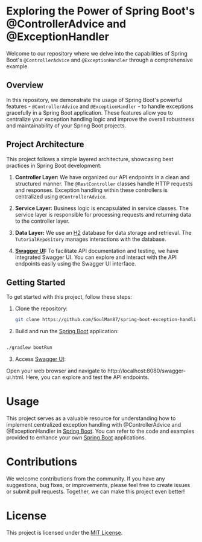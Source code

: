 # Exploring the Power of Spring Boot's @ControllerAdvice and @ExceptionHandler

Welcome to our repository where we delve into the capabilities of Spring Boot's `@ControllerAdvice` and `@ExceptionHandler` through a comprehensive example.

## Overview

In this repository, we demonstrate the usage of Spring Boot's powerful features - `@ControllerAdvice` and `@ExceptionHandler` - to handle exceptions gracefully in a Spring Boot application. These features allow you to centralize your exception handling logic and improve the overall robustness and maintainability of your Spring Boot projects.

## Project Architecture

This project follows a simple layered architecture, showcasing best practices in Spring Boot development:

1. **Controller Layer:** We have organized our API endpoints in a clean and structured manner. The `@RestController` classes handle HTTP requests and responses. Exception handling within these controllers is centralized using `@ControllerAdvice`.

2. **Service Layer:** Business logic is encapsulated in service classes. The service layer is responsible for processing requests and returning data to the controller layer.

3. **Data Layer:** We use an [H2](https://www.h2database.com/html/main.html) database for data storage and retrieval. The `TutorialRepository` manages interactions with the database.

4. **[Swagger UI](https://swagger.io/tools/swagger-ui/):** To facilitate API documentation and testing, we have integrated Swagger UI. You can explore and interact with the API endpoints easily using the Swagger UI interface.

## Getting Started

To get started with this project, follow these steps:

1. Clone the repository:

   ```bash
   git clone https://github.com/SoulMan87/spring-boot-exception-handling.git

2. Build and run the [Spring Boot](https://spring.io/projects/spring-boot) application:

```bash

./gradlew bootRun

```
3. Access [Swagger UI](https://swagger.io/tools/swagger-ui/):

Open your web browser and navigate to http://localhost:8080/swagger-ui.html. Here, you can explore and test the API endpoints.

# Usage

This project serves as a valuable resource for understanding how to implement centralized exception handling with @ControllerAdvice and @ExceptionHandler in [Spring Boot](https://spring.io/projects/spring-boot). You can refer to the code and examples provided to enhance your own [Spring Boot](https://spring.io/projects/spring-boot) applications.

# Contributions

We welcome contributions from the community. If you have any suggestions, bug fixes, or improvements, please feel free to create issues or submit pull requests. Together, we can make this project even better!

# License

This project is licensed under the [MIT License](https://opensource.org/license/mit/).

